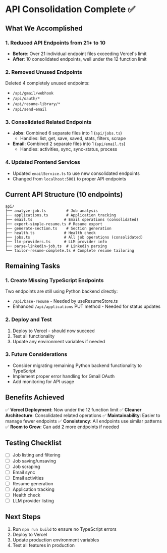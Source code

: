 # API Consolidation Complete ✅

## What We Accomplished

### 1. Reduced API Endpoints from 21+ to 10
- **Before**: Over 21 individual endpoint files exceeding Vercel's limit
- **After**: 10 consolidated endpoints, well under the 12 function limit

### 2. Removed Unused Endpoints
Deleted 4 completely unused endpoints:
- `/api/gmail/webhook` 
- `/api/oauth/*`
- `/api/resume-library/*`
- `/api/send-email`

### 3. Consolidated Related Endpoints
- **Jobs**: Combined 6 separate files into 1 (`api/jobs.ts`)
  - Handles: list, get, save, saved, stats, filters, scrape
- **Email**: Combined 2 separate files into 1 (`api/email.ts`)
  - Handles: activities, sync, sync-status, process

### 4. Updated Frontend Services
- Updated `emailService.ts` to use new consolidated endpoints
- Changed from `localhost:5001` to proper API endpoints

## Current API Structure (10 endpoints)

```
api/
├── analyze-job.ts         # Job analysis
├── applications.ts        # Application tracking
├── email.ts              # Email operations (consolidated)
├── export-simple-resume.ts # Resume export
├── generate-section.ts    # Section generation
├── health.ts             # Health check
├── jobs.ts               # All job operations (consolidated)
├── llm-providers.ts      # LLM provider info
├── parse-linkedin-job.ts  # LinkedIn parsing
└── tailor-resume-complete.ts # Complete resume tailoring
```

## Remaining Tasks

### 1. Create Missing TypeScript Endpoints
Two endpoints are still using Python backend directly:
- `/api/base-resume` - Needed by useResumeStore.ts
- Enhanced `/api/applications` PUT method - Needed for status updates

### 2. Deploy and Test
1. Deploy to Vercel - should now succeed
2. Test all functionality
3. Update any environment variables if needed

### 3. Future Considerations
- Consider migrating remaining Python backend functionality to TypeScript
- Implement proper error handling for Gmail OAuth
- Add monitoring for API usage

## Benefits Achieved

✅ **Vercel Deployment**: Now under the 12 function limit
✅ **Cleaner Architecture**: Consolidated related operations
✅ **Maintainability**: Easier to manage fewer endpoints
✅ **Consistency**: All endpoints use similar patterns
✅ **Room to Grow**: Can add 2 more endpoints if needed

## Testing Checklist

- [ ] Job listing and filtering
- [ ] Job saving/unsaving
- [ ] Job scraping
- [ ] Email sync
- [ ] Email activities
- [ ] Resume generation
- [ ] Application tracking
- [ ] Health check
- [ ] LLM provider listing

## Next Steps

1. Run `npm run build` to ensure no TypeScript errors
2. Deploy to Vercel
3. Update production environment variables
4. Test all features in production